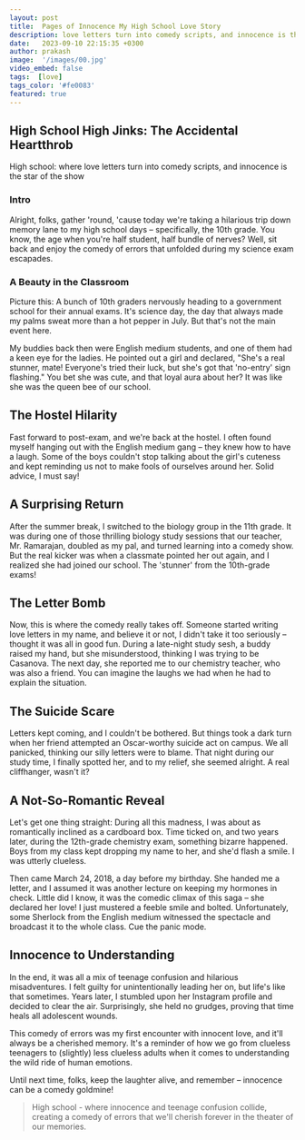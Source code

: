 ```yaml
---
layout: post
title:  Pages of Innocence My High School Love Story
description: love letters turn into comedy scripts, and innocence is the star of the show
date:   2023-09-10 22:15:35 +0300
author: prakash
image:  '/images/00.jpg'
video_embed: false
tags:  [love]
tags_color: '#fe0083'
featured: true
---
```

## High School High Jinks: The Accidental Heartthrob

High school: where love letters turn into comedy scripts, and innocence is the star of the show

### Intro
Alright, folks, gather 'round, 'cause today we're taking a hilarious trip down memory lane to my high school days – specifically, the 10th grade. You know, the age when you're half student, half bundle of nerves? Well, sit back and enjoy the comedy of errors that unfolded during my science exam escapades.

### A Beauty in the Classroom
Picture this: A bunch of 10th graders nervously heading to a government school for their annual exams. It's science day, the day that always made my palms sweat more than a hot pepper in July. But that's not the main event here.

My buddies back then were English medium students, and one of them had a keen eye for the ladies. He pointed out a girl and declared, "She's a real stunner, mate! Everyone's tried their luck, but she's got that 'no-entry' sign flashing." You bet she was cute, and that loyal aura about her? It was like she was the queen bee of our school.

## The Hostel Hilarity 
Fast forward to post-exam, and we're back at the hostel. I often found myself hanging out with the English medium gang – they knew how to have a laugh. Some of the boys couldn't stop talking about the girl's cuteness and kept reminding us not to make fools of ourselves around her. Solid advice, I must say!

## A Surprising Return 
After the summer break, I switched to the biology group in the 11th grade. It was during one of those thrilling biology study sessions that our teacher, Mr. Ramarajan, doubled as my pal, and turned learning into a comedy show. But the real kicker was when a classmate pointed her out again, and I realized she had joined our school. The 'stunner' from the 10th-grade exams!

## The Letter Bomb 
Now, this is where the comedy really takes off. Someone started writing love letters in my name, and believe it or not, I didn't take it too seriously – thought it was all in good fun. During a late-night study sesh, a buddy raised my hand, but she misunderstood, thinking I was trying to be Casanova. The next day, she reported me to our chemistry teacher, who was also a friend. You can imagine the laughs we had when he had to explain the situation.


## The Suicide Scare 
Letters kept coming, and I couldn't be bothered. But things took a dark turn when her friend attempted an Oscar-worthy suicide act on campus. We all panicked, thinking our silly letters were to blame. That night during our study time, I finally spotted her, and to my relief, she seemed alright. A real cliffhanger, wasn't it?

## A Not-So-Romantic Reveal 
Let's get one thing straight: During all this madness, I was about as romantically inclined as a cardboard box. Time ticked on, and two years later, during the 12th-grade chemistry exam, something bizarre happened. Boys from my class kept dropping my name to her, and she'd flash a smile. I was utterly clueless.

Then came March 24, 2018, a day before my birthday. She handed me a letter, and I assumed it was another lecture on keeping my hormones in check. Little did I know, it was the comedic climax of this saga – she declared her love! I just mustered a feeble smile and bolted. Unfortunately, some Sherlock from the English medium witnessed the spectacle and broadcast it to the whole class. Cue the panic mode.

## Innocence to Understanding 
In the end, it was all a mix of teenage confusion and hilarious misadventures. I felt guilty for unintentionally leading her on, but life's like that sometimes. Years later, I stumbled upon her Instagram profile and decided to clear the air. Surprisingly, she held no grudges, proving that time heals all adolescent wounds.

This comedy of errors was my first encounter with innocent love, and it'll always be a cherished memory. It's a reminder of how we go from clueless teenagers to (slightly) less clueless adults when it comes to understanding the wild ride of human emotions.

Until next time, folks, keep the laughter alive, and remember – innocence can be a comedy goldmine!

>High school - where innocence and teenage confusion collide, creating a comedy of errors that we'll cherish forever in the theater of our memories.
